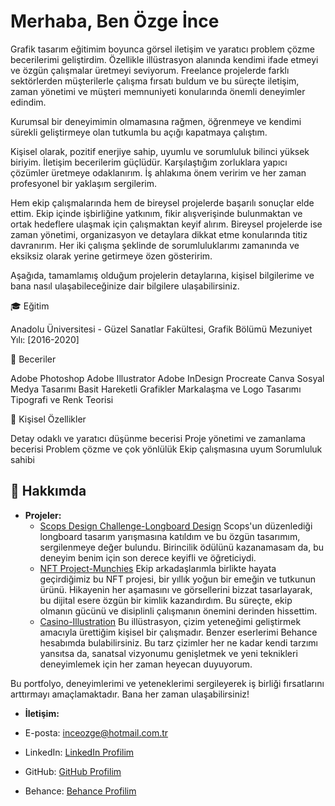 # Merhaba, Ben Özge İnce

Grafik tasarım eğitimim boyunca görsel iletişim ve yaratıcı problem çözme becerilerimi geliştirdim. Özellikle illüstrasyon alanında kendimi ifade etmeyi ve özgün çalışmalar üretmeyi seviyorum. Freelance projelerde farklı sektörlerden müşterilerle çalışma fırsatı buldum ve bu süreçte iletişim, zaman yönetimi ve müşteri memnuniyeti konularında önemli deneyimler edindim.

Kurumsal bir deneyimimin olmamasına rağmen, öğrenmeye ve kendimi sürekli geliştirmeye olan tutkumla bu açığı kapatmaya çalıştım.

Kişisel olarak, pozitif enerjiye sahip, uyumlu ve sorumluluk bilinci yüksek biriyim. İletişim becerilerim güçlüdür. Karşılaştığım zorluklara yapıcı çözümler üretmeye odaklanırım. İş ahlakıma önem veririm ve her zaman profesyonel bir yaklaşım sergilerim.

Hem ekip çalışmalarında hem de bireysel projelerde başarılı sonuçlar elde ettim. Ekip içinde işbirliğine yatkınım, fikir alışverişinde bulunmaktan ve ortak hedeflere ulaşmak için çalışmaktan keyif alırım. Bireysel projelerde ise zaman yönetimi, organizasyon ve detaylara dikkat etme konularında titiz davranırım. Her iki çalışma şeklinde de sorumluluklarımı zamanında ve eksiksiz olarak yerine getirmeye özen gösteririm.

Aşağıda, tamamlamış olduğum projelerin detaylarına, kişisel bilgilerime ve bana nasıl ulaşabileceğinize dair bilgilere ulaşabilirsiniz.

🎓 Eğitim

Anadolu Üniversitesi - Güzel Sanatlar Fakültesi, Grafik Bölümü
Mezuniyet Yılı: [2016-2020]

🔧 Beceriler

Adobe Photoshop 
Adobe Illustrator
Adobe InDesign
Procreate
Canva
Sosyal Medya Tasarımı
Basit Hareketli Grafikler
Markalaşma ve Logo Tasarımı
Tipografi ve Renk Teorisi

👥 Kişisel Özellikler

Detay odaklı ve yaratıcı düşünme becerisi
Proje yönetimi ve zamanlama becerisi
Problem çözme ve çok yönlülük
Ekip çalışmasına uyum
Sorumluluk sahibi

## 🌟 Hakkımda

* **Projeler:** 
    * [Scops Design Challenge-Longboard Design](https://www.behance.net/gallery/194796345/Scops-Design-Challange-Longboard-Tasarm) Scops'un düzenlediği longboard tasarım yarışmasına katıldım ve bu özgün tasarımım, sergilenmeye değer bulundu. Birincilik ödülünü kazanamasam da, bu deneyim benim için son derece keyifli ve öğreticiydi.
    * [NFT Project-Munchies](https://www.behance.net/gallery/194855121/NFT-Project-Munchies) Ekip arkadaşlarımla birlikte hayata geçirdiğimiz bu NFT projesi, bir yıllık yoğun bir emeğin ve tutkunun ürünü. Hikayenin her aşamasını ve görsellerini bizzat tasarlayarak, bu dijital esere özgün bir kimlik kazandırdım. Bu süreçte, ekip olmanın gücünü ve disiplinli çalışmanın önemini derinden hissettim.
    * [Casino-Illustration](https://www.behance.net/gallery/194805765/Casino-Illustration) Bu illüstrasyon, çizim yeteneğimi geliştirmek amacıyla ürettiğim kişisel bir çalışmadır. Benzer eserlerimi Behance hesabımda bulabilirsiniz. Bu tarz çizimler her ne kadar kendi tarzımı yansıtsa da, sanatsal vizyonumu genişletmek ve yeni teknikleri deneyimlemek için her zaman heyecan duyuyorum.

Bu portfolyo, deneyimlerimi ve yeteneklerimi sergileyerek iş birliği fırsatlarını arttırmayı amaçlamaktadır. 
Bana her zaman ulaşabilirsiniz!

* **İletişim:**
  
* E-posta: [inceozge@hotmail.com.tr](mailto:inceozge@hotmail.com.tr)
* LinkedIn: [LinkedIn Profilim](https://www.linkedin.com/in/ozge-ince)
* GitHub: [GitHub Profilim](https://github.com/ozgeince)
* Behance: [Behance Profilim](https://www.behance.net/ozge-ince)
